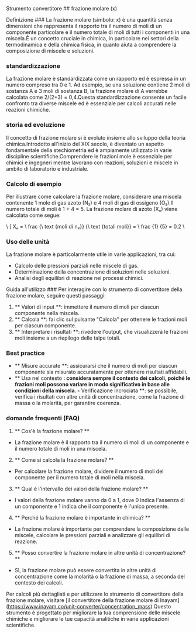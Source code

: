 Strumento convertitore ## frazione molare (x)

Definizione ###
La frazione molare (simbolo: x) è una quantità senza dimensioni che rappresenta il rapporto tra il numero di moli di un componente particolare e il numero totale di moli di tutti i componenti in una miscela.È un concetto cruciale in chimica, in particolare nei settori della termodinamica e della chimica fisica, in quanto aiuta a comprendere la composizione di miscele e soluzioni.

### standardizzazione
La frazione molare è standardizzata come un rapporto ed è espressa in un numero compreso tra 0 e 1. Ad esempio, se una soluzione contiene 2 moli di sostanza A e 3 moli di sostanza B, la frazione molare di A verrebbe calcolata come 2/(2+3) = 0,4.Questa standardizzazione consente un facile confronto tra diverse miscele ed è essenziale per calcoli accurati nelle reazioni chimiche.

### storia ed evoluzione
Il concetto di frazione molare si è evoluto insieme allo sviluppo della teoria chimica.Introdotto all'inizio del XIX secolo, è diventato un aspetto fondamentale della stechiometria ed è ampiamente utilizzato in varie discipline scientifiche.Comprendere le frazioni mole è essenziale per chimici e ingegneri mentre lavorano con reazioni, soluzioni e miscele in ambito di laboratorio e industriale.

### Calcolo di esempio
Per illustrare come calcolare la frazione molare, considerare una miscela contenente 1 mole di gas azoto (N₂) e 4 moli di gas di ossigeno (O₂).Il numero totale di moli è 1 + 4 = 5. La frazione molare di azoto (Xₙ) viene calcolata come segue:

\ [
Xₙ = \ frac {\ text {moli di n₂}} {\ text {totali moli}} = \ frac {1} {5} = 0.2
\

### Uso delle unità
La frazione molare è particolarmente utile in varie applicazioni, tra cui:
- Calcolo delle pressioni parziali nelle miscele di gas.
- Determinazione della concentrazione di soluzioni nelle soluzioni.
- Analisi degli equilibri di reazione nei processi chimici.

Guida all'utilizzo ###
Per interagire con lo strumento di convertitore della frazione molare, seguire questi passaggi:
1. ** Valori di input **: immettere il numero di moli per ciascun componente nella miscela.
2. ** Calcola **: fai clic sul pulsante "Calcola" per ottenere le frazioni moli per ciascun componente.
3. ** Interpretare i risultati **: rivedere l'output, che visualizzerà le frazioni moli insieme a un riepilogo delle talpe totali.

### Best practice
- ** Misure accurate **: assicurarsi che il numero di moli per ciascun componente sia misurato accuratamente per ottenere risultati affidabili.
- ** Usa nel contesto **: considera sempre il contesto dei calcoli, poiché le frazioni moli possono variare in modo significativo in base alle condizioni della miscela.
-** Verificazione incrociata **: se possibile, verifica i risultati con altre unità di concentrazione, come la frazione di massa o la molarità, per garantire coerenza.

### domande frequenti (FAQ)

1. ** Cos'è la frazione molare? **
- La frazione molare è il rapporto tra il numero di moli di un componente e il numero totale di moli in una miscela.

2. ** Come si calcola la frazione molare? **
- Per calcolare la frazione molare, dividere il numero di moli del componente per il numero totale di moli nella miscela.

3. ** Qual è l'intervallo dei valori della frazione molare? **
- I valori della frazione molare vanno da 0 a 1, dove 0 indica l'assenza di un componente e 1 indica che il componente è l'unico presente.

4. ** Perché la frazione molare è importante in chimica? **
- La frazione molare è importante per comprendere la composizione delle miscele, calcolare le pressioni parziali e analizzare gli equilibri di reazione.

5. ** Posso convertire la frazione molare in altre unità di concentrazione? **
- Sì, la frazione molare può essere convertita in altre unità di concentrazione come la molarità o la frazione di massa, a seconda del contesto dei calcoli.

Per calcoli più dettagliati e per utilizzare lo strumento di convertitore della frazione molare, visitare [il convertitore della frazione molare di Inayam] (https://www.inayam.co/unit-converter/concentration_mass).Questo strumento è progettato per migliorare la tua comprensione delle miscele chimiche e migliorare le tue capacità analitiche in varie applicazioni scientifiche.